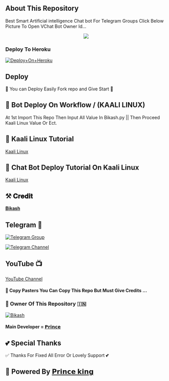 ## About This Repository 
Best Smart Artificial intelligence Chat bot For Telegram Groups 
Click Below Picture To Open VChat Bot Owner Id...


<p align="center"><a href="https://t.me/BikashHalder"><img src="https://te.legra.ph/file/e30f5a295dd0ca45f0163.jpg"></a></p>



### Deploy To Heroku

[![Deploy+On+Heroku](https://www.herokucdn.com/deploy/button.svg)](https://dashboard.heroku.com/new?template=https://github.com/aryanbot05/BABY-CHAT-BOT-/import)


## Deploy
🌷 You can Deploy Easily Fork repo and Give Start 🌷

## 🥀 Bot Deploy On Workflow / (KAALI LINUX)
 At 1st Import This Repo Then Input All Value In Bikash.py || Then Proceed Kaali Linux Value Or Ect.

## 🥀 Kaali Linux Tutorial

[Kaali Linux](https://youtu.be/_nZT5lhcL8U)

## 🥀 Chat Bot Deploy Tutorial On Kaali Linux 

[Kaali Linux](https://youtu.be/fFRxAG1mCVU)

## ⚒️ 𝐂𝐫𝐞𝐝𝐢𝐭
[𝐁𝐢𝐤𝐚𝐬𝐡](https://t.me/Itz_prince_king)

## Telegram 🏪

[![Telegram Group](https://img.shields.io/badge/Telegram-Group-brightgreen)](https://t.me/BGT_Chat)

[![Telegram Channel](https://img.shields.io/badge/Telegram-Channel-brightgreen)](https://t.me/Bikashgadgetstech)

## YouTube 📺

[YouTube Channel](https://youtube.com/channel/UCUkj6FFzdsOO5acUXVOEECg)


#### 🥺 Copy Pasters You Can Copy This Repo But Must Give Credits ...

### 🌷 Owner Of This Repository 🇮🇳
[![Bikash ](https://telegra.ph/file/52930b2b68c12769782e7.jpg)](https://t.me/Itz_prince_king)


#### Main Developer = [𝗣𝗿𝗶𝗻𝗰𝗲](https://t.me/Itz_prince_king)

## 💕 Special Thanks

✅  Thanks For Fixed All Error Or Lovely Support 💕


## 🥀 Powered By [𝗣𝗿𝗶𝗻𝗰𝗲 𝗸𝗶𝗻𝗴 ](https://t.me/Itz_prince_king)
